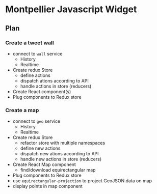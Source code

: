 # Montpellier Javascript Widget

## Plan    

### Create a tweet wall

* connect to `wall` service
  * History
  * Realtime
* Create redux Store
  * define actions
  * dispatch ations according to API
  * handle actions in store (reducers)
* Create React component(s)
* Plug components to Redux store 

### Create a map

* connect to `geo` service
  * History
  * Realtime
* Create redux Store
  * refactor store with multiple namespaces
  * define new actions
  * dispatch new ations according to API
  * handle new actions in store (reducers)
* Create React Map component
  * find/download equirectangular map
* Plug components to Redux store 
* use `equirectangular-projection` to project GeoJSON data on map
* display points in map component

